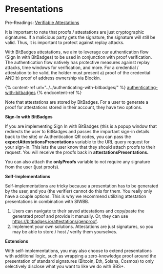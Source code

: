 # Presentations

Pre-Readings: [Verifiable Attestations](./)

It is important to note that proofs / attestations are just cryptographic signatures. If a malicious party gets the signature, the signature will still be valid. Thus, it is important to protect against replay attacks.

With BitBadges attestations, we aim to leverage our authentication flow (Sign In with BitBadges) to be used in conjunction with proof verification. The authentication flow natively has protective measures against replay attacks, time windows for verification, and more. For a credential / attestation to be valid, the holder must present a) proof of the credential AND b) proof of address ownership via Blockin.

{% content-ref url="../../authenticating-with-bitbadges/" %}
[authenticating-with-bitbadges](../../authenticating-with-bitbadges/)
{% endcontent-ref %}

Note that attestations are stored by BitBadges. For a user to generate a proof for attestations stored in their account, they have two options.

**Sign-In with BitBadges**

If you are implementing Sign In with BitBadges (this is a popup window that redirects the user to BitBadges and passes the important sign-in details back to the site) or Authentication QR codes, you can pass the **expectAttestationsPresentations** variable to the URL query request for your sign-in. This lets the user know that they should attach proofs to their request. You will receive the proofs back in **attestationsPresentations.**

You can also attach the **onlyProofs** variable to not require any signature from the user (just proofs).

**Self-Implementations**

Self-implementations are tricky because a presentation has to be generated by the user, and you (the verifier) cannot do this for them. You really only have a couple options. This is why we recommend utilizing attestation presentations in combination with SIWBB.

1. Users can navigate to their saved attestations and copy/paste the generated proof and provide it manually. Or, they can use https://bitbadges.io/attestations/genproof.
2. Implement your own solutions. Attestations are just signatures, so you may be able to store / host / verify them yourselves.

**Extensions**

With self-implementations, you may also choose to extend presentations with additional logic, such as wrapping a zero-knowledge proof around the presentation of standard signatures (Bitcoin, Eth, Solana, Cosmos) to only selectively disclose what you want to like we do with BBS+.
